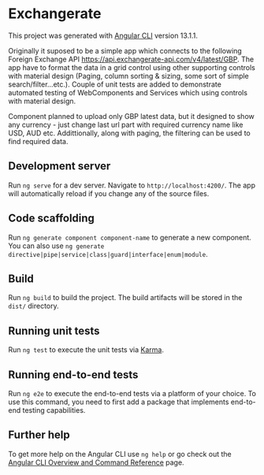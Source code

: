 # Exchangerate

This project was generated with [Angular CLI](https://github.com/angular/angular-cli) version 13.1.1.


Originally it suposed to be a simple app which connects to the following Foreign Exchange API https://api.exchangerate-api.com/v4/latest/GBP. The app have to format the data in a grid control using other supporting controls with material design (Paging, column sorting & sizing, some sort of simple search/filter…etc.). Couple of unit tests are added to demonstrate automated testing of WebComponents and Services which using controls with material design.

Component planned to upload only GBP latest data, but it designed to show any currency - just change last url part with required currency name like USD, AUD etc.
Addittionally, along with paging, the filtering can be used to find required data.

## Development server

Run `ng serve` for a dev server. Navigate to `http://localhost:4200/`. The app will automatically reload if you change any of the source files.

## Code scaffolding

Run `ng generate component component-name` to generate a new component. You can also use `ng generate directive|pipe|service|class|guard|interface|enum|module`.

## Build

Run `ng build` to build the project. The build artifacts will be stored in the `dist/` directory.

## Running unit tests

Run `ng test` to execute the unit tests via [Karma](https://karma-runner.github.io).

## Running end-to-end tests

Run `ng e2e` to execute the end-to-end tests via a platform of your choice. To use this command, you need to first add a package that implements end-to-end testing capabilities.

## Further help

To get more help on the Angular CLI use `ng help` or go check out the [Angular CLI Overview and Command Reference](https://angular.io/cli) page.
